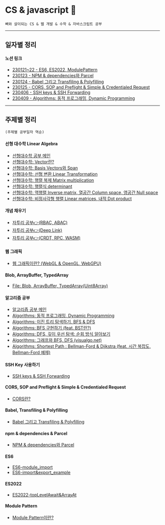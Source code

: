 # CS & javascript 🌱

```
뼈와 살이되는 CS & 웹 개발 & 수학 & 자바스크립트 공부
```

---

## 일자별 정리

#### 노션 링크

- [230121~22 - ES6, ES2022, ModulePattern](https://dusunax.notion.site/part-3-1433b3153d4f473f8944bbfae87839b6)
- [230123 - NPM & dependencies와 Parcel](https://dusunax.notion.site/part-4-5660e8240227452d84eed2b87e05950a)
- [230124 - Babel 그리고 Transfiling & Polyfilling](https://dusunax.notion.site/part-5-1d44444ab215444e83899df8f1855416)
- [230125 - CORS, SOP and Preflight & Simple & Credentialed Request](https://dusunax.notion.site/CORS-37380813b8034c68836d818fd27a05ea)
- [230406 - SSH keys & SSH Forwarding](https://dusunax.notion.site/CS-SSH-keys-76d0014cfa684e8d855f6fef0e131aaa)
- [230409 - Algorithms: 동적 프로그래밍, Dynamic Programming](https://dusunax.notion.site/Algorithms-cb03a4c325674cbb86a0dfc93633eef0)

---

## 주제별 정리

`(주제별 공부일자 역순)`

#### 선형 대수학 Linear Algebra

- [선형대수학 공부 메인](https://dusunax.github.io/javascript/linear-algebra)
- [선형대수학: Vector란?](https://github.com/dusunax/javascript/blob/main/docs/linear-algebra-01-vector.md)
- [선형대수학: Basis Vectors와 Span](https://github.com/dusunax/javascript/blob/main/docs/linear-algebra-02-basis-vactor-and-span.md)
- [선형대수학: 선형 변환 Linear Transformation](https://github.com/dusunax/javascript/blob/main/docs/linear-algebra-03-linear-transformation.md)
- [선형대수학: 행렬 복제 Matrix multiplication](https://github.com/dusunax/javascript/blob/main/docs/linear-algebra-04-matrix-multiplication.md)
- [선형대수학: 행렬식 determinant](https://github.com/dusunax/javascript/blob/main/docs/linear-algebra-05-determinant.md)
- [선형대수학: 역행렬 Inverse matrix, 열공간 Column space, 영공간 Null space](https://github.com/dusunax/javascript/blob/main/docs/linear-algebra-06-inverse-matrix-and-column-space-and-null-space.md)
- [선형대수학: 비정사각형 행렬 Linear matrices, 내적 Dot product](https://github.com/dusunax/javascript/blob/main/docs/linear-algebra-07-nonsquare-matrices-and-dot-product.md)

#### 개념 채우기

- [자투리 공부👉(RBAC, ABAC)](https://github.com/dusunax/javascript/blob/main/docs/RBAC-ABAC.md)
- [자투리 공부👉(Deep Link)](https://github.com/dusunax/javascript/blob/main/docs/deep-link.md)
- [자투리 공부👉(CRDT, RPC, WASM)](https://github.com/dusunax/javascript/blob/main/docs/CRDT-RPC-WASM.md)

#### 웹 그래픽

- [웹 그래픽이란? (WebGL & OpenGL, WebGPU)](https://github.com/dusunax/javascript/blob/main/docs/web-graphic.md)

#### Blob, ArrayBuffer, TypedArray

- [File: Blob, ArrayBuffer, TypedArray(Uint8Array)](https://github.com/dusunax/javascript/blob/main/docs/blob_file_array-buffer.md)

#### 알고리즘 공부

- [알고리즘 공부 메인](https://dusunax.github.io/javascript/algorithms)
- [Algorithms: 동적 프로그래밍, Dynamic Programming](https://github.com/dusunax/javascript/blob/main/docs/algorithms-dyanmic-programming.md)
- [Algorithms: 이진 트리 탐색하기, BFS & DFS](https://github.com/dusunax/javascript/blob/main/docs/algorithms-BFS&DFS-start.md)
- [Algorithms: BFS 구현하기 (feat. BST란?)](https://github.com/dusunax/javascript/blob/main/docs/algorithms-BFS&DFS-01.md)
- [Algorithms: DFS, 깊이 우선 탐색: 순회 방식 알아보기](https://github.com/dusunax/javascript/blob/main/docs/algorithms-BFS&DFS-02.md)
- [Algorithms: 그래프와 BFS, DFS (visualgo.net)](https://github.com/dusunax/javascript/blob/main/docs/algorithms-BFS&DFS-in-graph.md)
- [Algorithms: Shortest Path : Bellman-Ford & Dijkstra (feat. 시간 복잡도, Bellman-Ford 예제)](https://github.com/dusunax/javascript/blob/main/docs/algorithms-shortest-path.md)

#### SSH Key 사용하기

- [SSH keys & SSH Forwarding](https://github.com/dusunax/javascript/blob/main/docs/SHH-keys.md)

#### CORS, SOP and Preflight & Simple & Credentialed Request

- [CORS란?](https://github.com/dusunax/javascript/blob/main/docs/CORS.md)

#### Babel, Transfiling & Polyfilling

- [Babel 그리고 Transfiling & Polyfilling](https://github.com/dusunax/javascript/blob/main/docs/babel-transpiling%26polyfilling.md)

#### npm & dependencies & Parcel

- [NPM & dependencies와 Parcel](https://github.com/dusunax/javascript/blob/main/docs/npm%26dependency.md)

#### ES6

- [ES6-module_import](https://github.com/dusunax/javascript/blob/main/docs/ES6-module-import.md)
- [ES6-import&export_example](https://github.com/dusunax/javascript/blob/main/docs/ES6-import%26export-example.md)

#### ES2022

- [ES2022-topLevelAwait&ArrayAt](https://github.com/dusunax/javascript/blob/main/docs/ES2022-top-level-await%26array-at)

#### Module Pattern

- [Module Pattern이란?](https://github.com/dusunax/javascript/blob/main/docs/module-pattern.md)
